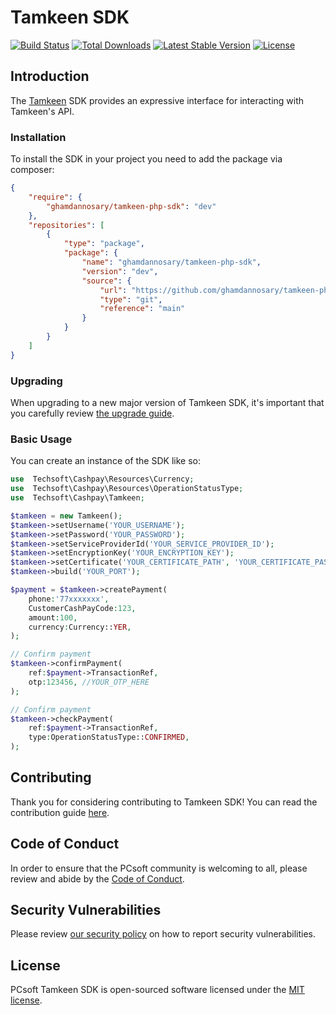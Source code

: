 # Tamkeen SDK

<a href="https://github.com/pcsoftgroup/tamkeen-php-sdk/actions"><img src="https://github.com/pcsoftgroup/tamkeen-php-sdk/workflows/tests/badge.svg" alt="Build Status"></a>
<a href="https://packagist.org/packages/pcsoftgroup/tamkeen-php-sdk"><img src="https://img.shields.io/packagist/dt/pcsoftgroup/tamkeen-php-sdk" alt="Total Downloads"></a>
<a href="https://packagist.org/packages/pcsoftgroup/tamkeen-php-sdk"><img src="https://img.shields.io/packagist/v/pcsoftgroup/tamkeen-php-sdk" alt="Latest Stable Version"></a>
<a href="https://packagist.org/packages/pcsoftgroup/tamkeen-php-sdk"><img src="https://img.shields.io/packagist/l/pcsoftgroup/tamkeen-php-sdk" alt="License"></a>

## Introduction

The [Tamkeen](https://tamkeen.com.ye) SDK provides an expressive interface for interacting with Tamkeen's API.

### Installation

To install the SDK in your project you need to add the package via composer:

```json
{
    "require": {
        "ghamdannosary/tamkeen-php-sdk": "dev"
    },
    "repositories": [
        {
            "type": "package",
            "package": {
                "name": "ghamdannosary/tamkeen-php-sdk",
                "version": "dev",
                "source": {
                    "url": "https://github.com/ghamdannosary/tamkeen-php-sdk.git",
                    "type": "git",
                    "reference": "main"
                }
            }
        }
    ]
}
```

### Upgrading

When upgrading to a new major version of Tamkeen SDK, it's important that you carefully review [the upgrade guide](https://github.com/ghamdannosary/tamkeen-php-sdk/blob/main/UPGRADE.md).

### Basic Usage

You can create an instance of the SDK like so:

```php
use  Techsoft\Cashpay\Resources\Currency;
use  Techsoft\Cashpay\Resources\OperationStatusType;
use  Techsoft\Cashpay\Tamkeen;

$tamkeen = new Tamkeen();
$tamkeen->setUsername('YOUR_USERNAME');
$tamkeen->setPassword('YOUR_PASSWORD');
$tamkeen->setServiceProviderId('YOUR_SERVICE_PROVIDER_ID');
$tamkeen->setEncryptionKey('YOUR_ENCRYPTION_KEY');
$tamkeen->setCertificate('YOUR_CERTIFICATE_PATH', 'YOUR_CERTIFICATE_PASSWORD');//you will need it in production env
$tamkeen->build('YOUR_PORT');

$payment = $tamkeen->createPayment(
    phone:'77xxxxxxx',
    CustomerCashPayCode:123,
    amount:100,
    currency:Currency::YER,
);

// Confirm payment
$tamkeen->confirmPayment(
    ref:$payment->TransactionRef,
    otp:123456, //YOUR_OTP_HERE
);

// Confirm payment
$tamkeen->checkPayment(
    ref:$payment->TransactionRef,
    type:OperationStatusType::CONFIRMED,
);
```

## Contributing

Thank you for considering contributing to Tamkeen SDK! You can read the contribution guide [here](.github/CONTRIBUTING.md).

## Code of Conduct

In order to ensure that the PCsoft community is welcoming to all, please review and abide by the [Code of Conduct](https://pcsoftgroup.com/docs/contributions#code-of-conduct).

## Security Vulnerabilities

Please review [our security policy](https://github.com/pcsoftgroup/tamkeen-php-sdk/security/policy) on how to report security vulnerabilities.

## License

PCsoft Tamkeen SDK is open-sourced software licensed under the [MIT license](LICENSE.md).
